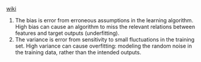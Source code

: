 [wiki](https://en.wikipedia.org/wiki/Bias%E2%80%93variance_tradeoff)
1. The bias is error from erroneous assumptions in the learning algorithm. High bias can cause an algorithm
to miss the relevant relations between features and target outputs (underfitting).
2. The variance is error from sensitivity to small fluctuations in the training set. High variance can
cause overfitting: modeling the random noise in the training data, rather than the intended outputs.
